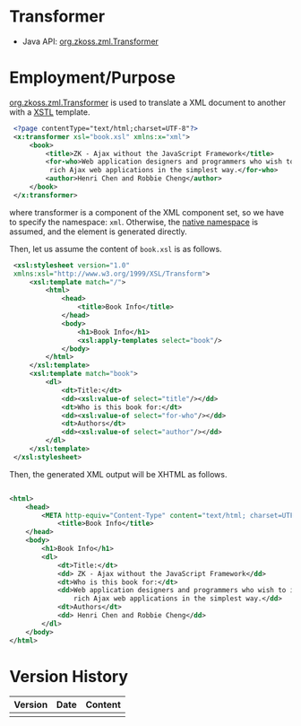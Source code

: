 

# Transformer

- Java API: [org.zkoss.zml.Transformer](https://www.zkoss.org/javadoc/latest/zk/org/zkoss/zml/Transformer.html)

# Employment/Purpose

[org.zkoss.zml.Transformer](https://www.zkoss.org/javadoc/latest/zk/org/zkoss/zml/Transformer.html) is used to translate a XML
document to another with a [XSTL](http://en.wikipedia.org/wiki/XSLT)
template.

```xml
 <?page contentType="text/html;charset=UTF-8"?>
 <x:transformer xsl="book.xsl" xmlns:x="xml">
     <book>
         <title>ZK - Ajax without the JavaScript Framework</title>
         <for-who>Web application designers and programmers who wish to implement
          rich Ajax web applications in the simplest way.</for-who>
         <author>Henri Chen and Robbie Cheng</author>
     </book>
 </x:transformer>
```

where transformer is a component of the XML component set, so we have to
specify the namespace: `xml`. Otherwise, the [native namespace](zuml_ref/zuml/namespaces/native) is assumed,
and the element is generated directly.

Then, let us assume the content of `book.xsl` is as follows.

```xml
 <xsl:stylesheet version="1.0"
 xmlns:xsl="http://www.w3.org/1999/XSL/Transform">
     <xsl:template match="/">
         <html>
             <head>
                 <title>Book Info</title>
             </head>
             <body>
                 <h1>Book Info</h1>
                 <xsl:apply-templates select="book"/>
             </body>
         </html>
     </xsl:template>
     <xsl:template match="book">
         <dl>
             <dt>Title:</dt>
             <dd><xsl:value-of select="title"/></dd>
             <dt>Who is this book for:</dt>
             <dd><xsl:value-of select="for-who"/></dd>
             <dt>Authors</dt>
             <dd><xsl:value-of select="author"/></dd>
         </dl>
     </xsl:template>
 </xsl:stylesheet>
```

Then, the generated XML output will be XHTML as follows.

```xml

<html>
    <head>
        <META http-equiv="Content-Type" content="text/html; charset=UTF-8">
            <title>Book Info</title>
    </head>
    <body>
        <h1>Book Info</h1>
        <dl>
            <dt>Title:</dt>
            <dd> ZK - Ajax without the JavaScript Framework</dd>
            <dt>Who is this book for:</dt>
            <dd>Web application designers and programmers who wish to implement
                rich Ajax web applications in the simplest way.</dd>
            <dt>Authors</dt>
            <dd> Henri Chen and Robbie Cheng</dd>
        </dl>
    </body>
</html>
```

# Version History



| Version | Date | Content |
|---------|------|---------|
|         |      |         |


